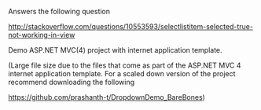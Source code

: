 Answers the following question

http://stackoverflow.com/questions/10553593/selectlistitem-selected-true-not-working-in-view

Demo ASP.NET MVC(4) project with internet application template.

(Large file size due to the files that come as part of the ASP.NET MVC 4 internet application template. 
For a scaled down version of the project recommend downloading the following

https://github.com/prashanth-t/DropdownDemo_BareBones)

